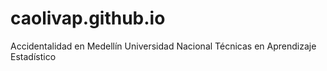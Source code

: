 # caolivap.github.io
Accidentalidad en Medellín Universidad Nacional Técnicas en Aprendizaje Estadístico
